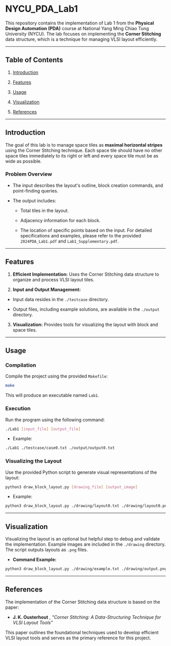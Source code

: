 
# NYCU_PDA_Lab1 
This repository contains the implementation of Lab 1 from the **Physical Design Automation (PDA)**  course at National Yang Ming Chiao Tung University (NYCU). The lab focuses on implementing the **Corner Stitching**  data structure, which is a technique for managing VLSI layout efficiently.

---


## Table of Contents 
 
1. [Introduction](https://chatgpt.com/c/674018e5-e898-8001-94b9-f3dee2ec3f9e#introduction)
 
2. [Features](https://chatgpt.com/c/674018e5-e898-8001-94b9-f3dee2ec3f9e#features)
 
3. [Usage](https://chatgpt.com/c/674018e5-e898-8001-94b9-f3dee2ec3f9e#usage)
 
4. [Visualization](https://chatgpt.com/c/674018e5-e898-8001-94b9-f3dee2ec3f9e#visualization)
 
5. [References](https://chatgpt.com/c/674018e5-e898-8001-94b9-f3dee2ec3f9e#references)


---


## Introduction 
The goal of this lab is to manage space tiles as **maximal horizontal stripes**  using the Corner Stitching technique. Each space tile should have no other space tiles  immediately to its right or left and every space tile must be as wide as possible.

### Problem Overview 

- The input describes the layout's outline, block creation commands, and point-finding queries.
 
- The output includes:
  - Total tiles in the layout.

  - Adjacency information for each block.

  - The location of specific points based on the input.
For detailed specifications and examples, please refer to the provided `2024PDA_Lab1.pdf` and `Lab1_Supplementary.pdf`.

---


## Features 
 
1. **Efficient Implementation:**  Uses the Corner Stitching data structure to organize and process VLSI layout tiles.
 
2. **Input and Output Management:**  
  - Input data resides in the `./testcase` directory.
 
  - Output files, including example solutions, are available in the `./output` directory.
 
3. **Visualization:**  Provides tools for visualizing the layout with block and space tiles.


---


## Usage 

### Compilation 
Compile the project using the provided `Makefile`:

```bash
make
```
This will produce an executable named `Lab1`.
### Execution 

Run the program using the following command:


```bash
./Lab1 [input_file] [output_file]
```
 
- Example:

```bash
./Lab1 ./testcase/case0.txt ./output/output0.txt
```

### Visualizing the Layout 

Use the provided Python script to generate visual representations of the layout:


```bash
python3 draw_block_layout.py [drawing_file] [output_image]
```
 
- Example:

```bash
python3 draw_block_layout.py ./drawing/layout0.txt ./drawing/layout0.png
```


---


## Visualization 
Visualizing the layout is an optional but helpful step to debug and validate the implementation. Example images are included in the `./drawing` directory. The script outputs layouts as `.png` files. 
- **Command Example:** 

```bash
python3 draw_block_layout.py ./drawing/example.txt ./drawing/output.png
```


---


## References 

The implementation of the Corner Stitching data structure is based on the paper:
 
- **J. K. Ousterhout** , *"Corner Stitching: A Data-Structuring Technique for VLSI Layout Tools"*

This paper outlines the foundational techniques used to develop efficient VLSI layout tools and serves as the primary reference for this project.
